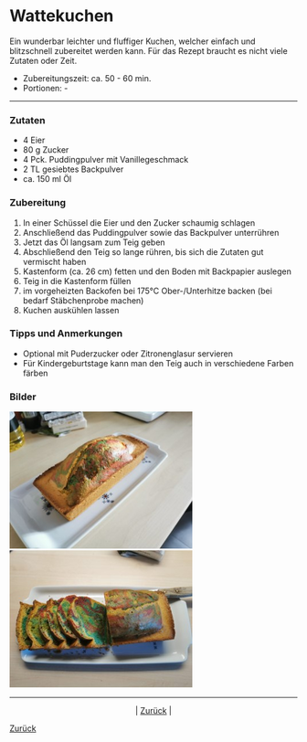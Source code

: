 # Wattekuchen

Ein wunderbar leichter und fluffiger Kuchen, welcher einfach und blitzschnell zubereitet werden kann. Für das Rezept braucht es nicht viele Zutaten oder Zeit.

- Zubereitungszeit: ca. 50 - 60 min.
- Portionen: -

------

### Zutaten

- 4 Eier
- 80 g Zucker
- 4 Pck. Puddingpulver mit Vanillegeschmack
- 2 TL gesiebtes Backpulver
- ca. 150 ml Öl

### Zubereitung

1. In einer Schüssel die Eier und den Zucker schaumig schlagen
2. Anschließend das Puddingpulver sowie das Backpulver unterrühren
3. Jetzt das Öl langsam zum Teig geben
4. Abschließend den Teig so lange rühren, bis sich die Zutaten gut vermischt haben
5. Kastenform (ca. 26 cm) fetten und den Boden mit Backpapier auslegen
6. Teig in die Kastenform füllen
7. im vorgeheizten Backofen bei 175°C Ober-/Unterhitze backen (bei bedarf Stäbchenprobe machen)
8. Kuchen auskühlen lassen

### Tipps und Anmerkungen

- Optional mit Puderzucker oder Zitronenglasur servieren
- Für Kindergeburtstage kann man den Teig auch in verschiedene Farben färben  

### Bilder

![Wattekuchen_1](../0601-Pictures/03-Kuchen/0603_wattekuchen_1.jpg) ![Wattekuchen_2](../0601-Pictures/03-Kuchen/0603_wattekuchen_2.jpg)



------

<p align="center">| <a href="../index.md">Zurück</a> |</p>

[Zurück](../index.md)